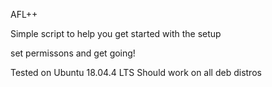 AFL++

Simple script to help you get started with the setup

set permissons and get going!

Tested on Ubuntu 18.04.4 LTS
Should work on all deb distros
